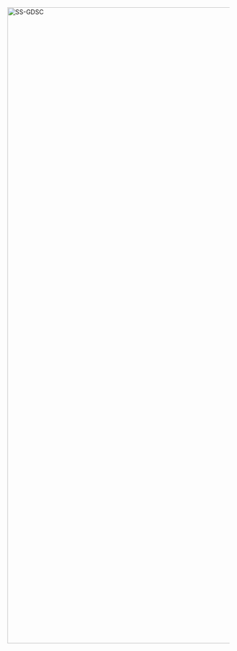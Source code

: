 <img width="1440" alt="SS-GDSC" src="https://user-images.githubusercontent.com/92102780/136560556-d07bb43e-410e-4c22-a10e-2db73880d448.png">
